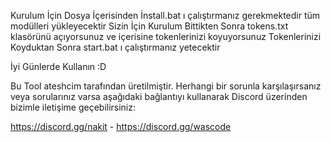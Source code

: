 Kurulum İçin Dosya İçerisinden İnstall.bat ı çalıştırmanız gerekmektedir tüm modülleri yükleyecektir Sizin İçin
Kurulum Bittikten Sonra tokens.txt klasörünü açıyorsunuz ve içerisine tokenlerinizi koyuyorsunuz
Tokenlerinizi Koyduktan Sonra start.bat ı çalıştırmanız yetecektir 




İyi Günlerde Kullanın :D



Bu Tool ateshcim tarafından üretilmiştir. Herhangi bir sorunla karşılaşırsanız veya sorularınız varsa aşağıdaki bağlantıyı kullanarak Discord üzerinden bizimle iletişime geçebilirsiniz:

https://discord.gg/nakit - https://discord.gg/wascode

